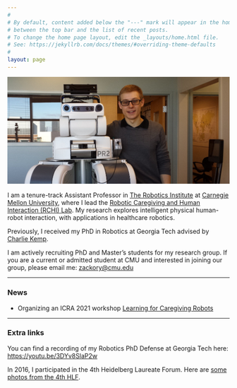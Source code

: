 ```yaml
---
#
# By default, content added below the "---" mark will appear in the home page
# between the top bar and the list of recent posts.
# To change the home page layout, edit the _layouts/home.html file.
# See: https://jekyllrb.com/docs/themes/#overriding-theme-defaults
#
layout: page
---
```


<img src="assets/images/Zackory_pr2.jpg" alt="Zackory Erickson photo">

<p>
  I am a tenure-track Assistant Professor in <a href="https://www.ri.cmu.edu">The Robotics Institute</a> at <a href="https://www.cmu.edu">Carnegie Mellon University</a>, where I lead the <a href="https://rchi-lab.github.io">Robotic Caregiving and Human Interaction (RCHI) Lab</a>.
  My research explores intelligent physical human-robot interaction, with applications in healthcare robotics.
</p>
  
<p>
  Previously, I received my PhD in Robotics at Georgia Tech advised by <a href="http://ckemp.bme.gatech.edu/">Charlie Kemp</a>.
</p>
  
<p>
  I am actively recruiting PhD and Master’s students for my research group.
  If you are a current or admitted student at CMU and interested in joining our group, please email me: <a href="mailto:zackory@cmu.edu">zackory@cmu.edu</a>
</p>

<hr>

<h3>News</h3>
<ul>
  <li>Organizing an ICRA 2021 workshop <a href="https://sites.gatech.edu/learning-caregiving-icra2021/">Learning for Caregiving Robots</a></li>
</ul>

<hr>

<h3>Extra links</h3>
You can find a recording of my Robotics PhD Defense at Georgia Tech here: <a href="https://youtu.be/3DYv8SlaP2w">https://youtu.be/3DYv8SlaP2w</a>

In 2016, I participated in the 4th Heidelberg Laureate Forum. Here are <a href="http://zackory.com/heidelberg-laureate-forum/">some photos from the 4th HLF</a>.
